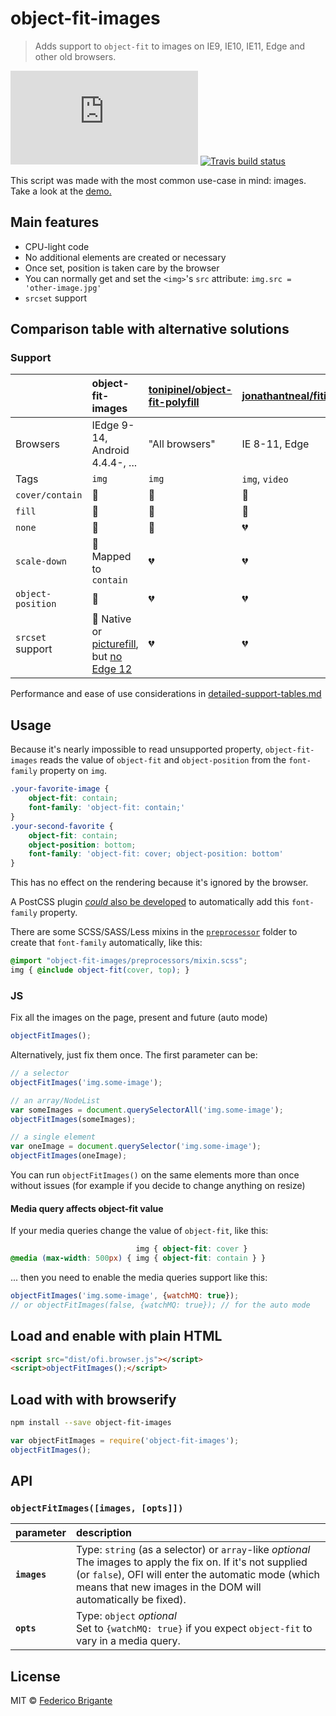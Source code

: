 # object-fit-images

> Adds support to `object-fit` to images on IE9, IE10, IE11, Edge and other old browsers.

[![gzipped size](https://badges.herokuapp.com/size/github/bfred-it/object-fit-images/gh-pages/dist/ofi.browser.js?gzip=true&label=gzipped%20size)](#readme) [![Travis build status](https://api.travis-ci.org/bfred-it/object-fit-images.svg?branch=gh-pages)](https://travis-ci.org/bfred-it/object-fit-images) 

This script was made with the most common use-case in mind: images. Take a look at the [demo.](http://bfred-it.github.io/object-fit-images/demo.html) 

## Main features

- CPU-light code
- No additional elements are created or necessary
- Once set, position is taken care by the browser
- You can normally get and set the `<img>`'s `src` attribute: `img.src = 'other-image.jpg'`
- `srcset` support

## Comparison table with alternative solutions

### Support

|                                 | object-fit-images                                              | [tonipinel/object-fit-polyfill](https://github.com/tonipinel/object-fit-polyfill)           | [jonathantneal/fitie](https://github.com/jonathantneal/fitie)
:---                              | :---                                                           | :---                                                                                        | :---
Browsers                          | IEdge 9-14, Android 4.4.4-, ...                    | "All browsers"                                                                              | IE 8-11, Edge
Tags                              | `img`                                                          | `img`                                                                                       | `img`, `video`
`cover/contain`                   | 💚                                                              | 💚                                                                                           | 💚
`fill`                            | 💚                                                              | 💚                                                                                           | 💚
`none`                            | 💚                                                              | 💚                                                                                           | 💔
`scale-down`                      | 💛 Mapped to `contain`                                          | 💔                                                                                           | 💔
`object-position`                 | 💚                                                              | 💔                                                                                           | 💔
`srcset` support                  | 💚 Native or [picturefill](https://github.com/scottjehl/picturefill), but [no Edge 12](detailed-support-tables.md#responsive-images-support)                                                              | 💔                                                                                           | 💔

Performance and ease of use considerations in [detailed-support-tables.md](detailed-support-tables.md#additional-comparisons-with-alternatives)

## Usage

Because it's nearly impossible to read unsupported property, `object-fit-images` reads the value of `object-fit` and `object-position` from the `font-family` property on `img`.

```css
.your-favorite-image {
	object-fit: contain;
	font-family: 'object-fit: contain;'
}
.your-second-favorite {
	object-fit: contain;
	object-position: bottom;
	font-family: 'object-fit: cover; object-position: bottom'
}
```

This has no effect on the rendering because it's ignored by the browser.

A PostCSS plugin [*could* also be developed](https://github.com/bfred-it/object-fit-images/issues/1) to automatically add this `font-family` property.

There are some SCSS/SASS/Less mixins in the [`preprocessor`](/preprocessors) folder to create that `font-family` automatically, like this:

```scss
@import "object-fit-images/preprocessors/mixin.scss";
img { @include object-fit(cover, top); }
```

### JS

Fix all the images on the page, present and future (auto mode)

```js
objectFitImages();
```

Alternatively, just fix them once. The first parameter can be:

```js
// a selector
objectFitImages('img.some-image');

// an array/NodeList
var someImages = document.querySelectorAll('img.some-image');
objectFitImages(someImages);

// a single element
var oneImage = document.querySelector('img.some-image');
objectFitImages(oneImage);
```

You can run `objectFitImages()` on the same elements more than once without issues (for example if you decide to change anything on resize)

#### Media query affects object-fit value

If your media queries change the value of `object-fit`, like this:

```css
                            img { object-fit: cover }
@media (max-width: 500px) { img { object-fit: contain } }
```

... then you need to enable the media queries support like this:

```js
objectFitImages('img.some-image', {watchMQ: true});
// or objectFitImages(false, {watchMQ: true}); // for the auto mode
```

## Load and enable with plain HTML

```html
<script src="dist/ofi.browser.js"></script>
<script>objectFitImages();</script>
```

## Load with with browserify

```sh
npm install --save object-fit-images
```

```js
var objectFitImages = require('object-fit-images');
objectFitImages();
```

## API

### `objectFitImages([images, [opts]])`

parameter                         | description
:---                              | :---
**`images`**                      | Type: `string` (as a selector) or `array`-like *optional* <br> The images to apply the fix on. If it's not supplied (or `false`), OFI will enter the automatic mode (which means that new images in the DOM will automatically be fixed).
**`opts`**                        | Type: `object` *optional* <br> Set to `{watchMQ: true}` if you expect `object-fit` to vary in a media query.

## License

MIT © [Federico Brigante](http://twitter.com/bfred_it)
